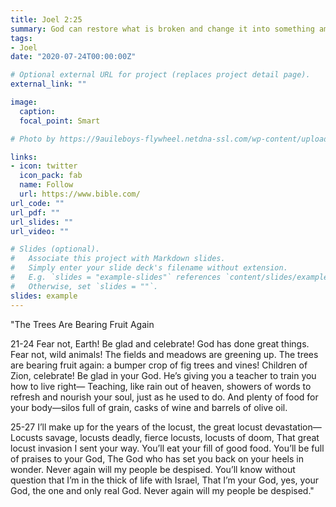 ```yaml
---
title: Joel 2:25
summary: God can restore what is broken and change it into something amazing...
tags:
- Joel
date: "2020-07-24T00:00:00Z"

# Optional external URL for project (replaces project detail page).
external_link: ""

image:
  caption: 
  focal_point: Smart

# Photo by https://9auileboys-flywheel.netdna-ssl.com/wp-content/uploads/2017/09/SYATP-students-at-flag-pole-2014-735x400.jpg

links:
- icon: twitter
  icon_pack: fab
  name: Follow
  url: https://www.bible.com/
url_code: ""
url_pdf: ""
url_slides: ""
url_video: ""

# Slides (optional).
#   Associate this project with Markdown slides.
#   Simply enter your slide deck's filename without extension.
#   E.g. `slides = "example-slides"` references `content/slides/example-slides.md`.
#   Otherwise, set `slides = ""`.
slides: example
---
```

"The Trees Are Bearing Fruit Again

21-24 Fear not, Earth! Be glad and celebrate!
God has done great things.
Fear not, wild animals!
The fields and meadows are greening up.
The trees are bearing fruit again:
a bumper crop of fig trees and vines!
Children of Zion, celebrate!
Be glad in your God.
He’s giving you a teacher
to train you how to live right—
Teaching, like rain out of heaven, showers of words
to refresh and nourish your soul, just as he used to do.
And plenty of food for your body—silos full of grain,
casks of wine and barrels of olive oil.

25-27 I’ll make up for the years of the locust,
the great locust devastation—
Locusts savage, locusts deadly,
fierce locusts, locusts of doom,
That great locust invasion
I sent your way.
You’ll eat your fill of good food.
You’ll be full of praises to your God,
The God who has set you back on your heels in wonder.
Never again will my people be despised.
You’ll know without question
that I’m in the thick of life with Israel,
That I’m your God, yes, your God,
the one and only real God.
Never again will my people be despised."